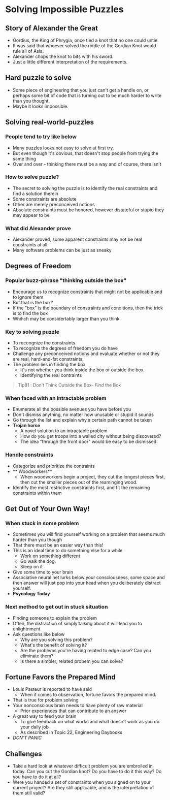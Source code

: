 # Solving Impossible Puzzles

## Story of Alexander the Great
- Gordius, the King of Phrygia, once tied a knot that no one could untie.
- It was said that whoever solved the riddle of the Gordian Knot would rule all of Asia.
- Alexander chops the knot to bits with his sword.
- Just a little different interpretation of the requirements. 

## Hard puzzle to solve
- Some piece of engineering that you just can't get a handle on, or perhaps some bit of code that is turning out to be much harder to write than you thought.
- Maybe it looks impossible.

## Solving real-world-puzzles
### People tend to try like below
- Many puzzles looks not easy to solve at first try.
- But even though it's obvious, that doesn't stop people from trying the same thing 
- Over and over - thinking there must be a way and of course, there isn't

### How to solve puzzle?
- The secret to solving the puzzle is to identify the real constraints and find a solution therein
- Some constraints are absolute
- Other are merely preconceived notions
- Absolute constraints must be honored, however distateful or stupid they may appear to be

### What did Alexander prove
- Alexander proved, some apparent constraints may not be real constraints at all.
- Many software problems can be just as sneaky
  
## Degrees of Freedom
### Popular buzz-phrase "thinking outside the box"
- Encourage us to recognize constraints that might not be applicable and to ignore them
- But that is the box?
- If the "box" is the boundary of constraints and conditions, then the trick is to find the box
- Whihch may be considertably larger than you think.  

### Key to solving puzzle
- To recongnize the constraints
- To recognize the degrees of freedom you do have
- Challenge any preconceived notions and evaluate whether or not they are real, hard-and-fst constraints.
- The problem lies in finding the box
  - It's not whether you think inside the box or outside the box.
  - Identifying the real contraints

> Tip81 : Don't Think Outside the Box- *Find* the Box

### When faced with an intractable problem
- Enumerate all the possible avenues you have before you
- Don't dismiss anything, no matter how unusable or stupid it sounds
- Go through the list and explain why a certain path cannot be taken
- **Trojan horse**
    - A novel solution to an intractable problem
    - How do you get troops into a walled city without being discovered?
    - The idea "through the front door" would be easy to be dismissed.

### Handle constraints
- Categorize and prioritize the contraints
- ** Woodworkers**
  - When woodworkers begin a project, they cut the longest pieces first, then cut the smaller pieces out of the reaminging wood.
- Identify the most restrictive constraints first, and fit the remaining constraints within them


## Get Out of Your Own Way!
### When stuck in some problem
- Sometimes you will find yourself working on a problem that seems much harder than you though
- That there must be an easier way than this!
- This is an ideal time to do something else for a while
  - Work on something different
  - Go walk the dog. 
  - Sleep on it
- Give some time to your brain
- Associative neural net lurks below your consciousness, some space and then answer will just pop into your head when you deliberately distract yourself.
- **Psycology Today**

### Next method to get out in stuck situation
- Finding someone to explain the problem 
- Often, the distraction of simply talking about it will lead you to enlightnment
- Ask questions like below 
    - Why are you solving this problem?
    - What's the benefit of solving it?
    - Are the problems you're having related to edge case? Can you eliminate them?
    - Is there a simpler, related probem you can solve?

## Fortune Favors the Prepared Mind
- Louis Pasteur is reported to have said
  - When it comes to observation, fortune favors the prepared mind.
- That is true for problem solving
- Your nonconscious brain needs to have plenty of raw material
  - Prior experiences that can contribute to an answer
- A great way to feed your brain
  - To give feedback on what works and what doesn't work as you do your daily job
  - As described in Topic 22, Engineering Daybooks
- *DON'T PANIC*

## Challenges

- Take a hard look at whatever difficult problem you are embroiled in today. Can you cut the Gordian knot? Do you have to do it this way? Do you have to do it at all?
- Were you handed a set of constraints when you signed on to your current project? Are they still applicable, and is the interpretation of them still valid?
